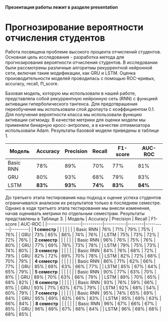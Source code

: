 **Презентация работы лежит в разделе presentation**
# Прогнозирование вероятности отчисления студентов
Работа посвящена проблеме высокого процента отчислений студентов. Основная цель исследования - разработка метода для прогнозирования вероятности отчисления студентов. В исследовании были рассмотрены различные алгоритмы рекуррентной нейронной сети, включая такие модификации, как GRU и LSTM. Оценка производительности моделей проводилась с помощью ROC-кривых, accuracy, recall, f1_score. 
  
Базовая модель, которую мы использовали в нашей работе, представляла собой рекуррентную нейронную сеть (RNN) с функцией активации гиперболического тангенса. Для предотврашения переобучения мы использовали слой дропаута с коэффициентом 0.1. Для получения вероятности класса мы использовали функцию активации сигмоиду. В качестве метрики для оценки модели мы применяли бинарную кросс-энтропию, а в качестве оптимизатора использовали Adam. Результаты базовой модели приведены в таблице 1.

| Модель      | Accuracy | Precision | Recall | F1-score | AUC-ROC |
|-------------|----------|-----------|--------|----------|---------|
| Basic RNN   | 78%      | 89%       | 70%    | 77%      | 81%     |
| GRU         | 80%      | 93%       | 68%    | 79%      | 83%     |
| LSTM        | **83%**      | **93%**       | **74%**    | **83%**      | **84%**     |

До третьего этапа тестирования наш подход к оценке успеха студентов ограничивался анализом их результатов только в последнем семестре. Однако в ходе третьего этапа тестирования мы внесли изменения, начав оценивать метрики по отдельным семестрам. Результаты представлены в Таблице 3.
| Модель          | Accuracy | Precision | Recall | F1-score | AUC-ROC |
|-----------------|----------|-----------|--------|----------|---------|
| **1 семестр**   |          |           |        |          |         |
| Basic RNN       | 76%      | 71%       | 79%    | 75%      | 76%     |
| GRU             | 73%      | 65%       | 86%    | 74%      | 76%     |
| LSTM            | 75%      | 73%       | 72%    | 72%      | 76%     |
| **2 семестр**   |          |           |        |          |         |
| Basic RNN       | 96%      | 76%       | 75%    | 76%      | 80%     |
| GRU             | 77%      | 69%       | 78%    | 73%      | 78%     |
| LSTM            | 79%      | 75%       | 73%    | 74%      | 80%     |
| **3 семестр**   |          |           |        |          |         |
| Basic RNN       | 84%      | 76%       | 68%    | 72%      | 79%     |
| GRU             | 82%      | 72%       | 69%    | 70%      | 78%     |
| LSTM            | 82%      | 72%       | 68%    | 70%      | 79%     |
| **4 семестр**   |          |           |        |          |         |
| Basic RNN       | 86%      | 71%       | 62%    | 66%      | 77%     |
| GRU             | 85%      | 69%       | 63%    | 66%      | 77%     |
| LSTM            | 85%      | 67%       | 64%    | 65%      | 79%     |
| **5 семестр**   |          |           |        |          |         |
| Basic RNN       | 90%      | 77%       | 63%    | 70%      | 81%     |
| GRU             | 89%      | 70%       | 63%    | 66%      | 79%     |
| LSTM            | 89%      | 70%       | 65%    | 68%      | 82%     |
| **6 семестр**   |          |           |        |          |         |
| Basic RNN       | 93%      | 76%       | 59%    | 66%      | 81%     |
| GRU             | 93%      | 71%       | 63%    | 67%      | 79%     |
| LSTM            | 92%      | 68%       | 54%    | 60%      | 79%     |
| **7 семестр**   |          |           |        |          |         |
| Basic RNN       | 95%      | 74%       | 65%    | 69%      | 84%     |
| GRU             | 95%      | 69%       | 63%    | 66%      | 83%     |
| LSTM            | 95%      | 69%       | 63%    | 66%      | 84%     |
| **8 семестр**   |          |           |        |          |         |
| Basic RNN       | 96%      | 67%       | 66%    | 67%      | 85%     |
| GRU             | 96%      | 69%       | 67%    | 68%      | 84%     |
| LSTM            | 96%      | 68%       | 68%    | 68%      | 85%     |




